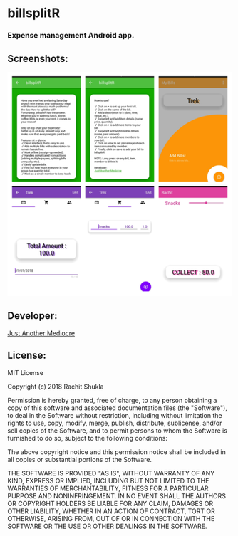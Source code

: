 # billsplitR

### Expense management Android app.

## Screenshots:

![1](https://github.com/21RachitShukla/billsplitR/blob/master/bill.png)

## Developer:

[Just Another Mediocre](https://github.com/21RachitShukla/)

## License:

MIT License

Copyright (c) 2018 Rachit Shukla

Permission is hereby granted, free of charge, to any person obtaining a copy
of this software and associated documentation files (the "Software"), to deal
in the Software without restriction, including without limitation the rights
to use, copy, modify, merge, publish, distribute, sublicense, and/or sell
copies of the Software, and to permit persons to whom the Software is
furnished to do so, subject to the following conditions:

The above copyright notice and this permission notice shall be included in all
copies or substantial portions of the Software.

THE SOFTWARE IS PROVIDED "AS IS", WITHOUT WARRANTY OF ANY KIND, EXPRESS OR
IMPLIED, INCLUDING BUT NOT LIMITED TO THE WARRANTIES OF MERCHANTABILITY,
FITNESS FOR A PARTICULAR PURPOSE AND NONINFRINGEMENT. IN NO EVENT SHALL THE
AUTHORS OR COPYRIGHT HOLDERS BE LIABLE FOR ANY CLAIM, DAMAGES OR OTHER
LIABILITY, WHETHER IN AN ACTION OF CONTRACT, TORT OR OTHERWISE, ARISING FROM,
OUT OF OR IN CONNECTION WITH THE SOFTWARE OR THE USE OR OTHER DEALINGS IN THE
SOFTWARE.

